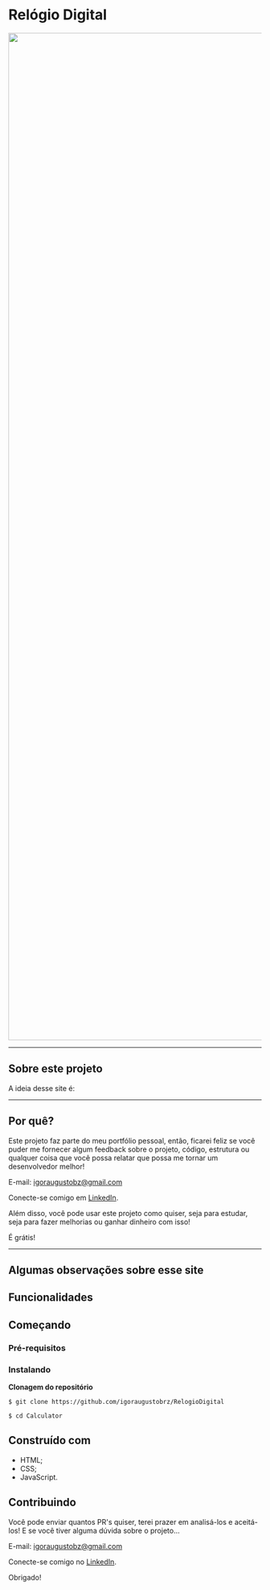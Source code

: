 # Relógio Digital
<div align="center">
<img src="" width="2000px" alt="Imagem do site"/>
</div>

---

## Sobre este projeto
A ideia desse site é:

---

## Por quê?

Este projeto faz parte do meu portfólio pessoal, então, ficarei feliz se você puder me fornecer algum feedback sobre o projeto, código, estrutura ou qualquer coisa que você possa relatar que possa me tornar um desenvolvedor melhor!

E-mail: igoraugustobz@gmail.com

Conecte-se comigo em [LinkedIn](https://www.linkedin.com/in/igoraugustobrz/).

Além disso, você pode usar este projeto como quiser, seja para estudar, seja para fazer melhorias ou ganhar dinheiro com isso!

É grátis!

---

## Algumas observações sobre esse site

## Funcionalidades

## Começando 

### Pré-requisitos

### Instalando

**Clonagem do repositório**

```
$ git clone https://github.com/igoraugustobrz/RelogioDigital

$ cd Calculator
```
## Construído com 

- HTML;
- CSS;
- JavaScript.

## Contribuindo 

Você pode enviar quantos PR's quiser, terei prazer em analisá-los e aceitá-los! E se você tiver alguma dúvida sobre o projeto...

E-mail: igoraugustobz@gmail.com

Conecte-se comigo no [LinkedIn](https://www.linkedin.com/in/igoraugustobrz/).

Obrigado!